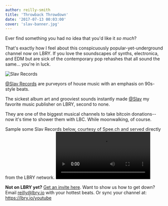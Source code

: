 ```yaml
---
author: reilly-smith
title: 'Throwback Throwdown'
date: '2017-07-13 00:03:00'
cover: 'slav-banner.jpg'
---
```


Ever find something you had no idea that you'd like it *so much*?

That's exactly how I feel about this conspicuously popular-yet-underground channel now on LBRY. If you love the soundscapes of synths, electronica, and EDM but are sick of the contemporary pop rehashes that all sound the same... you're in luck.

![Slav Records](/img/news/slav-inline.png)

<a href='https://open.lbry.io/@Slav'>@Slav Records</a> are purveyors of house music with an emphasis on 90s-style beats.

The sickest album art and grooviest sounds instantly made <a href='https://open.lbry.io/@Slav'>@Slav</a> my favorite music publisher on LBRY, second to none.

They are one of the biggest musical channels to take bitcoin donations--now it's time to shower them with LBC. While moonwalking, of course.

Sample some Slav Records below, courtesy of Spee.ch and served directly from the LBRY network.
<video controls><source src="https://spee.ch/2b9183ac19d937d2a787fcdd0d1c2cd285c52f4f/slav-luz1e.mp4" /></video>

**Not on LBRY yet?** [Get an invite here](https://lbry.io/get). Want to show us how to get down? Email [reilly@lbry.io](mailto:reilly@lbry.io) with your hottest beats. Or sync your channel at: https://lbry.io/youtube
